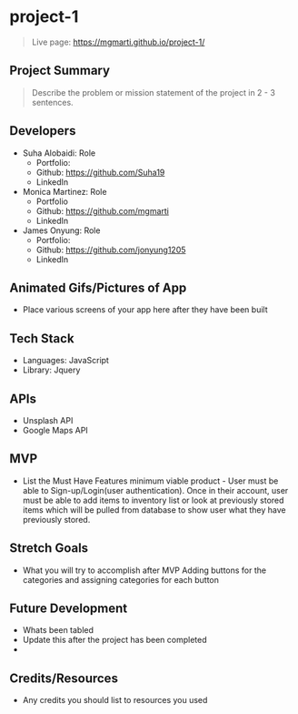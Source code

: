 # project-1

> Live page: https://mgmarti.github.io/project-1/

## Project Summary

> Describe the problem or mission statement of the project in 2 - 3 sentences.

## Developers

- Suha Alobaidi: Role
  - Portfolio:
  - Github: https://github.com/Suha19
  - LinkedIn
- Monica Martinez: Role
  - Portfolio
  - Github: https://github.com/mgmarti
  - LinkedIn
- James Onyung: Role
  - Portfolio:
  - Github: https://github.com/jonyung1205
  - LinkedIn

## Animated Gifs/Pictures of App

- Place various screens of your app here after they have been built

## Tech Stack

- Languages: JavaScript
- Library: Jquery


## APIs

- Unsplash API
- Google Maps API

## MVP

- List the Must Have Features
minimum viable product - User must be able to Sign-up/Login(user authentication). Once in their account, user must be able to add items to inventory list or look at previously stored items which will be pulled from database to show user what they have previously stored.

## Stretch Goals

- What you will try to accomplish after MVP
Adding buttons for the categories and assigning categories for each button

## Future Development

- Whats been tabled
- Update this after the project has been completed
- 

## Credits/Resources

- Any credits you should list to resources you used